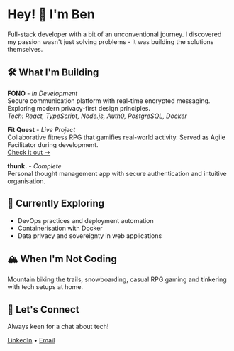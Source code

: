 # Hey! 👋 I'm Ben
Full-stack developer with a bit of an unconventional journey. I discovered my passion wasn't just solving problems - it was building the solutions themselves.

## 🛠️ What I'm Building
**FONO** - *In Development*  
Secure communication platform with real-time encrypted messaging. Exploring modern privacy-first design principles.  
*Tech: React, TypeScript, Node.js, Auth0, PostgreSQL, Docker*

**Fit Quest** - *Live Project*  
Collaborative fitness RPG that gamifies real-world activity. Served as Agile Facilitator during development.  
[Check it out →](https://fitquest-wupo.onrender.com/)

**thunk.** - *Complete*  
Personal thought management app with secure authentication and intuitive organisation.

## 🌱 Currently Exploring
- DevOps practices and deployment automation
- Containerisation with Docker
- Data privacy and sovereignty in web applications

## 🏔️ When I'm Not Coding
Mountain biking the trails, snowboarding, casual RPG gaming and tinkering with tech setups at home.

## 🤝 Let's Connect
Always keen for a chat about tech!

[LinkedIn](https://linkedin.com/in/ben-ngahere/) • [Email](mailto:ngahereben@gmail.com)
